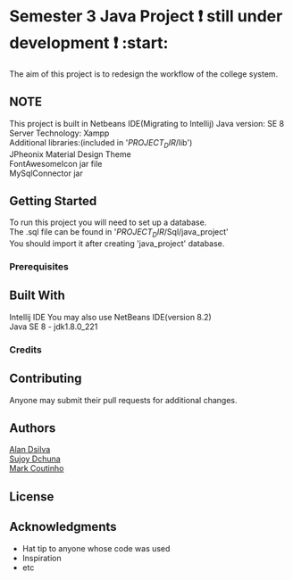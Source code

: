 # Semester 3 Java Project :exclamation: still under development :exclamation: :start:
The aim of this project is to redesign the workflow of the college system.
    
## NOTE
This project is built in Netbeans IDE(Migrating to Intellij)
Java version: SE 8   
Server Technology: Xampp  
Additional libraries:(included in '$PROJECT_DIR$/lib')  
JPheonix Material Design Theme  
FontAwesomeIcon jar file  
MySqlConnector jar  
  
## Getting Started
To run this project you will need to set up a database.  
The .sql file can be found in '$PROJECT_DIR$/Sql/java_project'  
You should import it after creating 'java_project' database.  

### Prerequisites


## Built With
Intellij IDE
You may also use NetBeans IDE(version 8.2)  
Java SE 8 - jdk1.8.0_221  


### Credits



## Contributing

Anyone may submit their pull requests for additional changes.

## Authors

[Alan Dsilva](https://github.com/DeathBringer269)  
[Sujoy Dchuna](https://github.com/Gnitch)  
[Mark Coutinho](https://github.com/markcoutinho)  

## License

## Acknowledgments

* Hat tip to anyone whose code was used
* Inspiration
* etc

